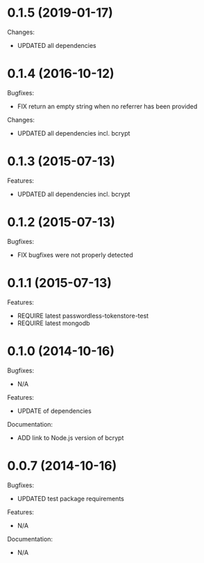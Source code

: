 # 0.1.5 (2019-01-17)

Changes:
- UPDATED all dependencies

# 0.1.4 (2016-10-12)

Bugfixes:
- FIX return an empty string when no referrer has been provided

Changes:
- UPDATED all dependencies incl. bcrypt

# 0.1.3 (2015-07-13)

Features:
- UPDATED all dependencies incl. bcrypt

# 0.1.2 (2015-07-13)

Bugfixes:
- FIX bugfixes were not properly detected

# 0.1.1 (2015-07-13)

Features:
- REQUIRE latest passwordless-tokenstore-test
- REQUIRE latest mongodb

# 0.1.0 (2014-10-16)

Bugfixes:
- N/A

Features:
- UPDATE of dependencies

Documentation:
- ADD link to Node.js version of bcrypt

# 0.0.7 (2014-10-16)

Bugfixes:
- UPDATED test package requirements

Features:
- N/A

Documentation:
- N/A